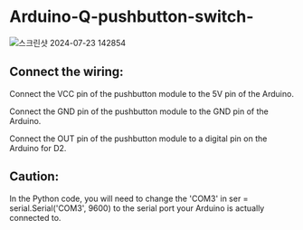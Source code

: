# Arduino-Q-pushbutton-switch-

![스크린샷 2024-07-23 142854](https://github.com/user-attachments/assets/c82a7d82-85fb-4b24-a3c7-c2a146c93f36)

## Connect the wiring:
Connect the VCC pin of the pushbutton module to the 5V pin of the Arduino.

Connect the GND pin of the pushbutton module to the GND pin of the Arduino.

Connect the OUT pin of the pushbutton module to a digital pin on the Arduino for D2.

## Caution:
In the Python code, you will need to change the 'COM3' in ser = serial.Serial('COM3', 9600) to the serial port your Arduino is actually connected to.
